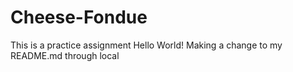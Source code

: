# Cheese-Fondue
This is a practice assignment 
Hello World!
Making a change to my README.md  through local